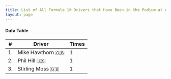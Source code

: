 ```yaml
---
title: List of All Formula 1® Drivers that Have Been in the Podium at Ain Diab
layout: page
---
```


<canvas id="chart" width="400" height="180"></canvas>
<script>
var data = {
    "datasets": [
        {
            "backgroundColor": "#f3a935",
            "borderColor": "#f68639",
            "borderWidth": 1,
            "data": [
                1.0,
                1.0,
                1.0
            ],
            "label": "Times"
        }
    ],
    "labels": [
        "Mike Hawthorn 🇬🇧",
        "Phil Hill 🇺🇸",
        "Stirling Moss 🇬🇧"
    ]
};
var options = {
  legend: {
    display: false
  },
  scales: {
    xAxes: [{
      ticks: {
        beginAtZero: true,
        maxRotation: 180,
        display: window.innerWidth > 800
      }
    }],
    yAxes: [{
      ticks: {
        beginAtZero: true
      }
    }]
  },
  onResize: function(chart, size) {
    chart.options.scales.xAxes[0].ticks.display = size.width > 800;
  }
};
new Chart("chart", {
    data: data,
    type: 'bar',
    options: options
});
</script>



#### Data Table

| # | Driver | Times |
|--|--|--|
| 1. | Mike Hawthorn 🇬🇧 | 1 |
| 2. | Phil Hill 🇺🇸 | 1 |
| 3. | Stirling Moss 🇬🇧 | 1 |
